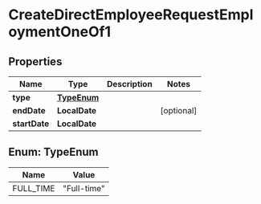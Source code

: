 

# CreateDirectEmployeeRequestEmploymentOneOf1


## Properties

| Name | Type | Description | Notes |
|------------ | ------------- | ------------- | -------------|
|**type** | [**TypeEnum**](#TypeEnum) |  |  |
|**endDate** | **LocalDate** |  |  [optional] |
|**startDate** | **LocalDate** |  |  |



## Enum: TypeEnum

| Name | Value |
|---- | -----|
| FULL_TIME | &quot;Full-time&quot; |



